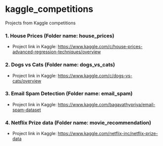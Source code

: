 # kaggle_competitions
Projects from Kaggle competitions

### 1. House Prices (Folder name: house_prices)
  - Project link in Kaggle: https://www.kaggle.com/c/house-prices-advanced-regression-techniques/overview

### 2. Dogs vs Cats (Folder name: dogs_vs_cats)
  - Project link in Kaggle: https://www.kaggle.com/c/dogs-vs-cats/overview

### 3. Email Spam Detection (Folder name: email_spam)
  - Project link in Kaggle: https://www.kaggle.com/bagavathypriya/email-spam-dataset

### 4. Netflix Prize data (Folder name: movie_recommendation)
  - Project link in Kaggle: https://www.kaggle.com/netflix-inc/netflix-prize-data
